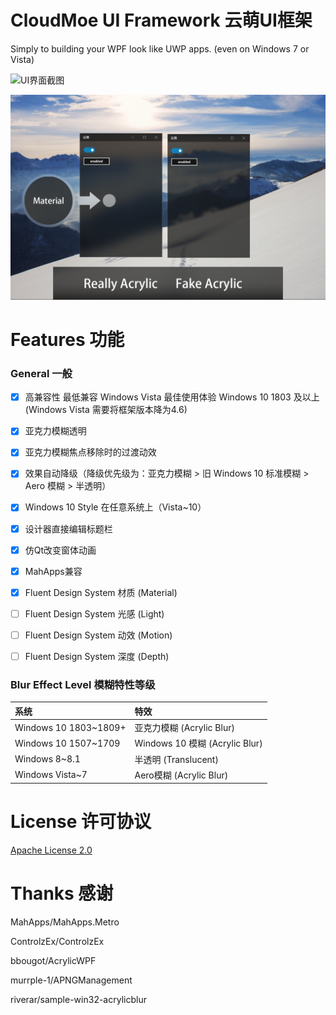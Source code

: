 # CloudMoe UI Framework 云萌UI框架

Simply to building your WPF look like UWP apps. (even on Windows 7 or Vista)

![UI界面截图][UI_image]

![亚克力与普通模糊对比][AcrylicDemo_image]

# Features 功能

### General 一般

- [x] 高兼容性 最低兼容 Windows Vista 最佳使用体验 Windows 10 1803 及以上 (Windows Vista 需要将框架版本降为4.6)

- [x] 亚克力模糊透明

- [x] 亚克力模糊焦点移除时的过渡动效

- [x] 效果自动降级（降级优先级为：亚克力模糊 > 旧 Windows 10 标准模糊 > Aero 模糊 > 半透明）

- [x] Windows 10 Style 在任意系统上（Vista~10）

- [x] 设计器直接编辑标题栏

- [x] 仿Qt改变窗体动画

- [x] MahApps兼容

- [x] Fluent Design System 材质 (Material)

- [ ] Fluent Design System 光感 (Light)

- [ ] Fluent Design System 动效 (Motion)

- [ ] Fluent Design System 深度 (Depth)

### Blur Effect Level 模糊特性等级

| 系统                      | 特效                           |
| :------------------------ |:------------------------------|
| Windows 10 1803~1809+     | 亚克力模糊 (Acrylic Blur)      |
| Windows 10 1507~1709      | Windows 10 模糊 (Acrylic Blur) |
| Windows 8~8.1             | 半透明 (Translucent)           |
| Windows Vista~7           | Aero模糊 (Acrylic Blur)        |

# License 许可协议

[Apache License 2.0](./LICENSE)

# Thanks 感谢

MahApps/MahApps.Metro

ControlzEx/ControlzEx

bbougot/AcrylicWPF

murrple-1/APNGManagement

riverar/sample-win32-acrylicblur

[UI_image]:./Pages/images/Screen.png
[AcrylicDemo_image]:./Pages/images/AcrylicDemo.png
